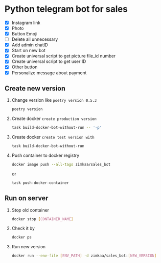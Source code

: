 # Python telegram bot for sales

- [x] Instagram link
- [x] Photo
- [x] Button Emoji
- [ ] Delete all unnecessary
- [x] Add admin chatID
- [x] Start on new bot
- [x] Create universal script to get picture file_id number
- [x] Create universal script to get user ID
- [x] Other button
- [x] Personalize message about payment

## Create new version

1. Change version like `poetry version 0.5.3`

    ```sh
    poetry version 
    ```

2. Create docker `create production version`

    ```sh
    task build-docker-bot-without-run -- '-p'
    ```

3. Create docker `create test version with`

    ```sh
    task build-docker-bot-without-run
    ```

4. Push container to docker registry

    ```sh
    docker image push --all-tags zimkaa/sales_bot
    ```

    or

    ```sh
    task push-docker-container
    ```

## Run on server

1. Stop old container

    ```sh
    docker stop [CONTAINER_NAME]
    ```

2. Check it by

    ```sh
    docker ps
    ```

3. Run new version

    ```sh
    docker run --env-file [ENV_PATH] -d zimkaa/sales_bot:[NEW_VERSION]
    ```
